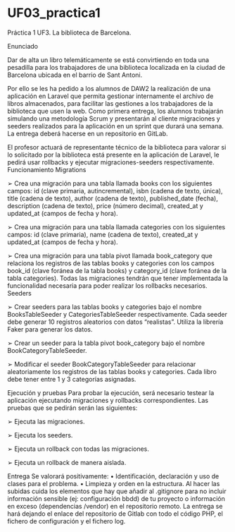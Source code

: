 # UF03_practica1


Práctica 1 UF3. La biblioteca de Barcelona.

Enunciado

Dar de alta un libro telemáticamente se está
convirtiendo en toda una pesadilla para los
trabajadores de una biblioteca localizada en la
ciudad de Barcelona ubicada en el barrio de Sant
Antoni.

Por ello se les ha pedido a los alumnos de DAW2
la realización de una aplicación en Laravel que
permita gestionar internamente el archivo de
libros almacenados, para facilitar las gestiones a
los trabajadores de la biblioteca que usen la web.
Como primera entrega, los alumnos trabajarán simulando una metodología
Scrum y presentarán al cliente migraciones y seeders realizados para la
aplicación en un sprint que durará una semana.
La entrega deberá hacerse en un repositorio en
GitLab.

El profesor actuará de representante técnico de la biblioteca para valorar si
lo solicitado por la biblioteca está presente en la aplicación de Laravel, le
pedirá usar rollbacks y ejecutar migraciones-seeders respectivamente.
Funcionamiento
Migrations

➢ Crea una migración para una tabla llamada books con los siguientes
campos: id (clave primaria, autincremental), isbn (cadena de texto,
única), title (cadena de texto), author (cadena de texto),
published_date (fecha), description (cadena de texto), price
(número decimal), created_at y updated_at (campos de fecha y
hora).

➢ Crea una migración para una tabla llamada categories con los
siguientes campos: id (clave primaria), name (cadena de texto),
created_at y updated_at (campos de fecha y hora).

➢ Crea una migración para una tabla pivot llamada book_category que
relaciona los registros de las tablas books y categories con los
campos book_id (clave foránea de la tabla books) y category_id
(clave foránea de la tabla categories).
Todas las migraciones tendrán que tener implementada la funcionalidad
necesaria para poder realizar los rollbacks necesarios.
Seeders

➢ Crear seeders para las tablas books y categories bajo el nombre
BooksTableSeeder y CategoriesTableSeeder respectivamente. Cada
seeder debe generar 10 registros aleatorios con datos “realistas”.
Utiliza la librería Faker para generar los datos.

➢ Crear un seeder para la tabla pivot book_category bajo el nombre
BookCategoryTableSeeder.

➢ Modificar el seeder BookCategoryTableSeeder para relacionar
aleatoriamente los registros de las tablas books y categories. Cada
libro debe tener entre 1 y 3 categorías asignadas.

Ejecución y pruebas
Para probar la ejecución, será necesario testear la aplicación ejecutando
migraciones y rollbacks correspondientes. Las pruebas que se pedirán serán
las siguientes:

➢ Ejecuta las migraciones.

➢ Ejecuta los seeders.

➢ Ejecuta un rollback con todas las migraciones.

➢ Ejecuta un rollback de manera aislada.


Entrega
Se valorará positivamente:
• Identificación, declaración y uso de clases para el problema.
• Limpieza y orden en la estructura.
Al hacer las subidas cuida los elementos que hay que añadir al .gitignore para no incluir
información sensible (ej: configuración bbdd) de tu proyecto o información en exceso
(dependencias /vendor) en el repositorio remoto.
La entrega se hará dejando el enlace del repositorio de Gitlab con todo el código
PHP, el fichero de configuración y el fichero log.
